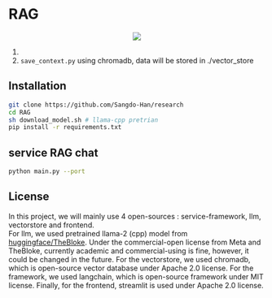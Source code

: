 # RAG

<p align="center">
 <img src="https://sangdo-han.github.io/docs/research/llm/rag_architecture.png">
</p>

1. 
2. `save_context.py` using chromadb, data will be stored in ./vector_store


## Installation

```bash
git clone https://github.com/Sangdo-Han/research
cd RAG
sh download_model.sh # llama-cpp pretrian
pip install -r requirements.txt
```

## service RAG chat

```bash
python main.py --port
```

## License
In this project, we will mainly use 4 open-sources : service-framework, llm, vectorstore and frontend.   
For llm, we used pretrained llama-2 (cpp) model from [huggingface/TheBloke](https://huggingface.co/TheBloke/Llama-2-7B-Chat-GGUF). Under the commercial-open license from Meta and TheBloke, currently academic and commercial-using is fine, however, it could be changed in the future. For the vectorstore, we used chromadb, which is open-source vector database under Apache 2.0 license. For the framework, we used langchain, which is open-source framework under MIT license. Finally, for the frontend, streamlit is used under Apache 2.0 license.

